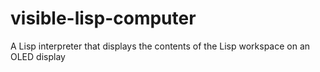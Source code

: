 # visible-lisp-computer
A Lisp interpreter that displays the contents of the Lisp workspace on an OLED display
